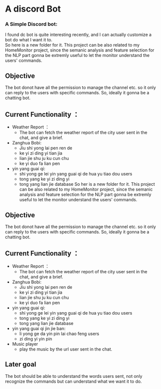 # A discord Bot


<h3> A Simple Discord bot: </h3>
I found dc bot is quite interesting recently, and I can actually customize a bot do what I want it to.<br />
So here is a new folder for it. This project can be also related to my HomeMonitor project, since the semanic analysis and feature selection for the NLP part gonna be extremly useful to let the monitor understand the users' commands.

## Objective
The bot donot have all the permission to manage the channel etc. so it only can reply to the users with specific commands. So, ideally it gonna be a chatting bot.

## Current Functionality ：
- Weather Report ：
    - The bot can fetch the weather report of the city user sent in the chat, and give a brief.
- Zanghua Bobi:
    - Jiu shi yong lai pen ren de
    - ke yi zi ding yi tian jia
    - lian jie shu ju ku cun chu
    - ke yi duo fa lian pen
- yin yang guai qi:
    - shi yong ge lei yin yang guai qi de hua yu tiao dou users
    - tong yang ke yi zi ding yi
    - tong yang lian jie database
So her is a new folder for it. This project can be also related to my HomeMonitor project, since the semanic analysis and feature selection for the NLP part gonna be extremly useful to let the monitor understand the users' commands. 

## Objective 
The bot donot have all the permission to manage the channel etc. so it only can reply to the users with specific commands. So, ideally it gonna be a chatting bot. 

## Current Functionality ：
- Weather Report ：
    - The bot can fetch the weather report of the city user sent in the chat, and give a brief. 
- Zanghua Bobi:
    - Jiu shi yong lai pen ren de
    - ke yi zi ding yi tian jia 
    - lian jie shu ju ku cun chu 
    - ke yi duo fa lian pen 
- yin yang guai qi:
    - shi yong ge lei yin yang guai qi de hua yu tiao dou users
    - tong yang ke yi zi ding yi 
    - tong yang lian jie database 
- yin yang guai qi jin jie ban:
    - li yong ge da yin pin lai chao feng users
    - zi ding yi yin pin
- Music player
    - play the music by the url user sent in the chat.

## Later goal
The bot should be able to understand the words users sent, not only recognize the commands but can understand what we want it to do.

